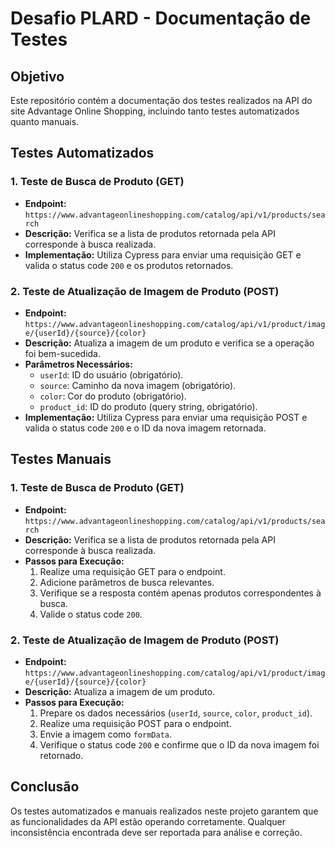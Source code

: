 # Desafio PLARD - Documentação de Testes

## Objetivo
Este repositório contém a documentação dos testes realizados na API do site Advantage Online Shopping, incluindo tanto testes automatizados quanto manuais.

## Testes Automatizados

### 1. Teste de Busca de Produto (GET)
- **Endpoint:** `https://www.advantageonlineshopping.com/catalog/api/v1/products/search`
- **Descrição:** Verifica se a lista de produtos retornada pela API corresponde à busca realizada.
- **Implementação:** Utiliza Cypress para enviar uma requisição GET e valida o status code `200` e os produtos retornados.

### 2. Teste de Atualização de Imagem de Produto (POST)
- **Endpoint:** `https://www.advantageonlineshopping.com/catalog/api/v1/product/image/{userId}/{source}/{color}`
- **Descrição:** Atualiza a imagem de um produto e verifica se a operação foi bem-sucedida.
- **Parâmetros Necessários:**
  - `userId`: ID do usuário (obrigatório).
  - `source`: Caminho da nova imagem (obrigatório).
  - `color`: Cor do produto (obrigatório).
  - `product_id`: ID do produto (query string, obrigatório).
- **Implementação:** Utiliza Cypress para enviar uma requisição POST e valida o status code `200` e o ID da nova imagem retornada.

## Testes Manuais

### 1. Teste de Busca de Produto (GET)
- **Endpoint:** `https://www.advantageonlineshopping.com/catalog/api/v1/products/search`
- **Descrição:** Verifica se a lista de produtos retornada pela API corresponde à busca realizada.
- **Passos para Execução:**
  1. Realize uma requisição GET para o endpoint.
  2. Adicione parâmetros de busca relevantes.
  3. Verifique se a resposta contém apenas produtos correspondentes à busca.
  4. Valide o status code `200`.

### 2. Teste de Atualização de Imagem de Produto (POST)
- **Endpoint:** `https://www.advantageonlineshopping.com/catalog/api/v1/product/image/{userId}/{source}/{color}`
- **Descrição:** Atualiza a imagem de um produto.
- **Passos para Execução:**
  1. Prepare os dados necessários (`userId`, `source`, `color`, `product_id`).
  2. Realize uma requisição POST para o endpoint.
  3. Envie a imagem como `formData`.
  4. Verifique o status code `200` e confirme que o ID da nova imagem foi retornado.

## Conclusão
Os testes automatizados e manuais realizados neste projeto garantem que as funcionalidades da API estão operando corretamente. Qualquer inconsistência encontrada deve ser reportada para análise e correção.
